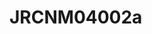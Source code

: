 <a name="material" />

# JRCNM04002a
<script type="application/ld+json">
  {
    "@context": "https://schema.org/",
    "@type": "ChemicalSubstance",
    "http://purl.org/dc/terms/conformsTo":
      {
        "@type": "CreativeWork",
        "@id": "https://bioschemas.org/profiles/ChemicalSubstance/0.4-RELEASE/"
      },
    "@id": "https://egonw.github.io/nanowiki/nanowiki395.html#material",
    "name": "JRCNM04002a",
    "sameAs: "http://127.0.0.1/mediawiki/index.php/Special:URIResolver/JRCNM04002a"
  }
</script>


